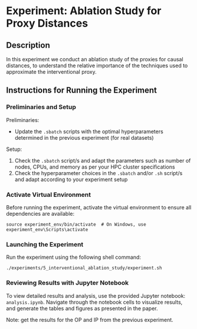 # Experiment: Ablation Study for Proxy Distances

## Description

In this experiment we conduct an ablation study of the proxies for causal distances, to understand the relative importance of the techniques used to approximate the interventional proxy.

## Instructions for Running the Experiment

### Preliminaries and Setup

Preliminaries:
- Update the `.sbatch` scripts with the optimal hyperparameters determined in the previous experiment (for real datasets)

Setup:
1. Check the `.sbatch` script/s and adapt the parameters such as number of nodes, CPUs, and memory as per your HPC cluster specifications
2. Check the hyperparameter choices in the `.sbatch` and/or `.sh` script/s and adapt according to your experiment setup

### Activate Virtual Environment

Before running the experiment, activate the virtual environment to ensure all dependencies are available:


```
source experiment_env/bin/activate  # On Windows, use experiment_env\Scripts\activate
```

### Launching the Experiment

Run the experiment using the following shell command:

```
./experiments/5_interventional_ablation_study/experiment.sh
```

### Reviewing Results with Jupyter Notebook

To view detailed results and analysis, use the provided Jupyter notebook: `analysis.ipynb`. Navigate through the notebook cells to visualize results, and generate the tables and figures as presented in the paper. 

Note: get the results for the OP and IP from the previous experiment.